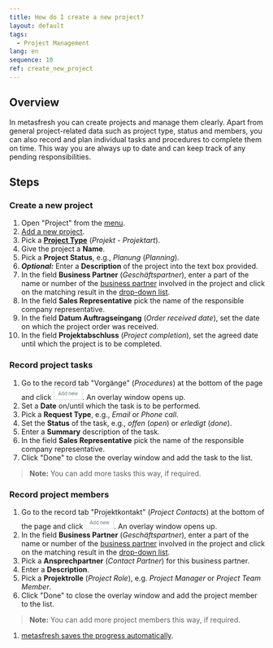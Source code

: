 ```yaml
---
title: How do I create a new project?
layout: default
tags:
  - Project Management
lang: en
sequence: 10
ref: create_new_project
---
```


## Overview
In metasfresh you can create projects and manage them clearly. Apart from general project-related data such as project type, status and members, you can also record and plan individual tasks and procedures to complete them on time. This way you are always up to date and can keep track of any pending responsibilities.

## Steps

### Create a new project
1. Open "Project" from the [menu](Menu).
1. [Add a new project](New_Record_Window).
1. Pick a [**Project Type**](Create_new_project_type) (*Projekt - Projektart*).
1. Give the project a **Name**.
1. Pick a **Project Status**, e.g., *Planung* (*Planning*).
1. ***Optional:*** Enter a **Description** of the project into the text box provided.
1. In the field **Business Partner** (*Geschäftspartner*), enter a part of the name or number of the [business partner](New_Business_Partner) involved in the project and click on the matching result in the [drop-down list](Keyboard_shortcuts_reference).
1. In the field **Sales Representative** pick the name of the responsible company representative.
1. In the field **Datum Auftragseingang** (*Order received date*), set the date on which the project order was received.
1. In the field **Projektabschluss** (*Project completion*), set the agreed date until which the project is to be completed.

### Record project tasks
1. Go to the record tab "Vorgänge" (*Procedures*) at the bottom of the page and click !["Add new"](assets/Add_New_Button.png). An overlay window opens up.
1. Set a **Date** on/until which the task is to be performed.
1. Pick a **Request Type**, e.g., *Email* or *Phone call*.
1. Set the **Status** of the task, e.g., *offen* (*open*) or *erledigt* (*done*).
1. Enter a **Summary** description of the task.
1. In the field **Sales Representative** pick the name of the responsible company representative.
1. Click "Done" to close the overlay window and add the task to the list.
 >**Note:** You can add more tasks this way, if required.

### Record project members
1. Go to the record tab "Projektkontakt" (*Project Contacts*) at the bottom of the page and click !["Add new"](assets/Add_New_Button.png). An overlay window opens up.
1. In the field **Business Partner** (*Geschäftspartner*), enter a part of the name or number of the [business partner](New_Business_Partner) involved in the project and click on the matching result in the [drop-down list](Keyboard_shortcuts_reference).
1. Pick a **Ansprechpartner** (*Contact Partner*) for this business partner.
1. Enter a **Description**.
1. Pick a **Projektrolle** (*Project Role*), e.g. *Project Manager* or *Project Team Member*.
1. Click "Done" to close the overlay window and add the project member to the list.
 >**Note:** You can add more project members this way, if required.

1. [metasfresh saves the progress automatically](Saveindicator).
